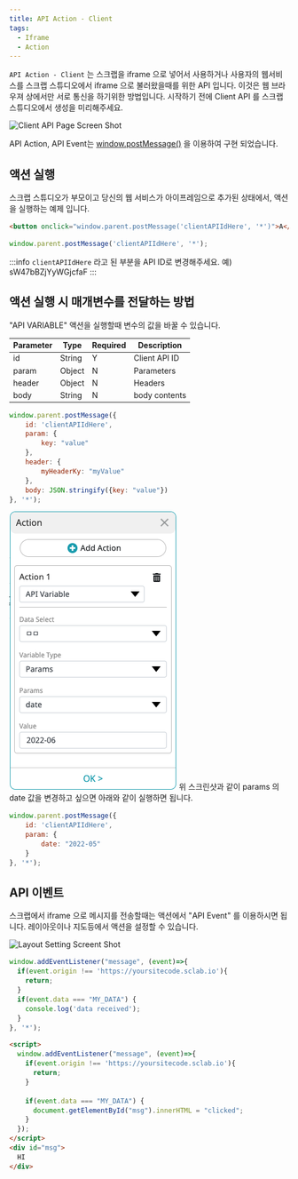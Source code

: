 ```yaml
---
title: API Action - Client
tags:
  - Iframe
  - Action
---
```


`API Action - Client` 는 스크랩을 iframe 으로 넣어서 사용하거나 사용자의 웹서비스를 스크랩 스튜디오에서 iframe 으로 불러왔을때를 위한 API 입니다.
이것은 웹 브라우져 상에서만 서로 통신을 하기위한 방법입니다.
시작하기 전에 Client API 를 스크랩 스튜디오에서 생성을 미리해주세요.

![Client API Page Screen Shot](./api_action_client_screen_shot.png)

API Action, API Event는 [window.postMessage()](https://developer.mozilla.org/en-US/docs/Web/API/Window/postMessage) 을 이용하여 구현 되었습니다.

## 액션 실행

스크랩 스튜디오가 부모이고 당신의 웹 서비스가 아이프레임으로 추가된 상태에서, 액션을 실행하는 예제 입니다.

```html
<button onclick="window.parent.postMessage('clientAPIIdHere', '*')">A</button>
```

```javascript
window.parent.postMessage('clientAPIIdHere', '*');
```

:::info
`clientAPIIdHere` 라고 된 부분을 API ID로 변경해주세요. 예) sW47bBZjYyWGjcfaF
:::

## 액션 실행 시 매개변수를 전달하는 방법

"API VARIABLE" 액션을 실행할때 변수의 값을 바꿀 수 있습니다.

| Parameter | Type   | Required | Description   |
|-----------|--------|----------|---------------|
| id        | String | Y        | Client API ID |
| param     | Object | N        | Parameters    |
| header    | Object | N        | Headers       |
| body      | String | N        | body contents |

```javascript
window.parent.postMessage({
    id: 'clientAPIIdHere',
    param: {
        key: "value"
    },
    header: {
        myHeaderKy: "myValue"
    },
    body: JSON.stringify({key: "value"})
}, '*');
```

![APIVariableAction.png](./APIVariableAction.png)
위 스크린샷과 같이 params 의 date 값을 변경하고 싶으면 아래와 같이 실행하면 됩니다.
```javascript
window.parent.postMessage({
    id: 'clientAPIIdHere',
    param: {
        date: "2022-05"
    }
}, '*');
```

## API 이벤트

스크랩에서 iframe 으로 메시지를 전송할때는 액션에서 "API Event" 를 이용하시면 됩니다. 레이아웃이나 지도등에서 액션을 설정할 수 있습니다.

![Layout Setting Screent Shot](./layout_API_EVENT_screen_shot.png)

```javascript
window.addEventListener("message", (event)=>{
  if(event.origin !== 'https://yoursitecode.sclab.io'){
    return;
  }
  if(event.data === "MY_DATA") {
    console.log('data received');
  }
}, '*');
```

```html
<script>
  window.addEventListener("message", (event)=>{
    if(event.origin !== 'https://yoursitecode.sclab.io'){
      return;
    }
    
    if(event.data === "MY_DATA") {
      document.getElementById("msg").innerHTML = "clicked";
    }
  });
</script>
<div id="msg">
  HI
</div>
```